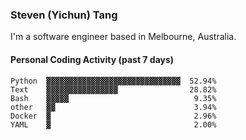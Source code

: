 ### Steven (Yichun) Tang

I'm a software engineer based in Melbourne, Australia.

#### Personal Coding Activity (past 7 days)
```
Python  ▓▓▓▓▓▓▓▓▓▓▓▓▓▓▓▓▓▓▓▓▓▓▓▓▓▓▓▓▓▓  52.94%
Text    ▓▓▓▓▓▓▓▓▓▓▓▓▓▓▓▓                28.82%
Bash    ▓▓▓▓▓                            9.35%
other   ▓▓                               3.94%
Docker  ▓                                2.96%
YAML    ▓                                2.00%
```

